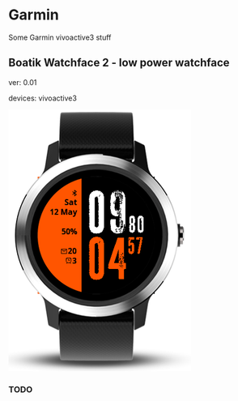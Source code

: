 # Garmin
Some Garmin vivoactive3 stuff


## Boatik Watchface 2 - low power watchface
ver: 0.01

devices: vivoactive3

![Alt text](/Watchface/BoatikWF2/Screenshots/screenshot1.png?raw=true "Screenshot")

### TODO

